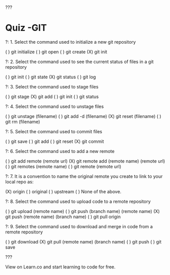 

???

# Quiz -GIT

?: 1. Select the command used to initialize a new git repository

( ) git initialize
( ) git open
( ) git create
(X) git init

?: 2. Select the command used to see the current status of files in a git repository

( ) git init
( ) git state
(X) git status
( ) git log

?: 3. Select the command used to stage files

( ) git stage
(X) git add
( ) git init
( ) git status

?: 4. Select the command used to unstage files

( ) git unstage (filename)
( ) git add -d (filename)
(X) git reset (filename)
( ) git rm (filename)

?: 5. Select the command used to commit files

( ) git save
( ) git add
( ) git reset
(X) git commit

?: 6. Select the command used to add a new remote

( ) git add remote (remote url)
(X) git remote add (remote name) (remote url)
( ) git remotes (remote name)
( ) git remote (remote url)

?: 7. It is a convention to name the original remote you create to link to your local repo as:

(X) origin
( ) original
( ) upstream
( ) None of the above.

?: 8. Select the command used to upload code to a remote repository

( ) git upload (remote name)
( ) git push (branch name) (remote name)
(X) git push (remote name) (branch name)
( ) git pull origin

?: 9. Select the command used to download and merge in code from a remote repository

( ) git download
(X) git pull (remote name) (branch name)
( ) git push
( ) git save

???
<p data-visibility='hidden'>View <a href='https://learn.co/lessons/quiz-git' title=''></a> on Learn.co and start learning to code for free.</p>
